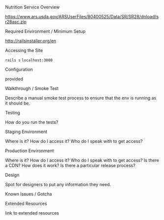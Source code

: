 Nutrition Service Overview

https://www.ars.usda.gov/ARSUserFiles/80400525/Data/SR/SR28/dnload/sr28asc.zip

Required Environment / Minimum Setup

http://railsinstaller.org/en

Accessing the Site

`rails s`
`localhost:3000`

Configuration

provided

Walkthrough / Smoke Test

Describe a manual smoke test process to ensure that the env is running as it should be.

Testing

How do you run the tests?

Staging Environment

Where is it? How do I access it? Who do I speak with to get access?

Production Environment

Where is it? How do I access it? Who do I speak with to get access? Is there a CDN? How does it work? Is there a particular release process?

Design

Spot for designers to put any information they need.

Known Issues / Gotcha

Extended Resources

link to extended resources
